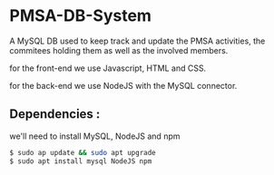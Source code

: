 # PMSA-DB-System
A MySQL DB used to keep track and update the PMSA activities, the commitees holding them as well as the involved members.

for the front-end we use Javascript, HTML and CSS.

for the back-end we use NodeJS with the MySQL connector.


## Dependencies :

we'll need to install MySQL, NodeJS and npm

```sh
$ sudo ap update && sudo apt upgrade
$ sudo apt install mysql NodeJS npm
```

